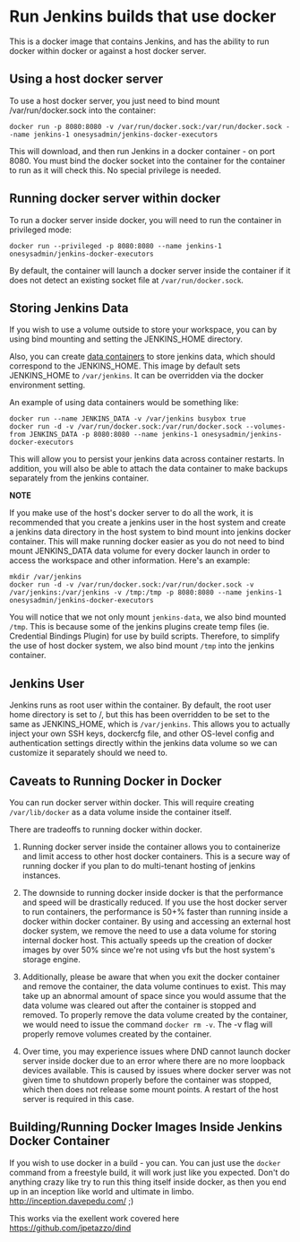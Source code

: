 # Run Jenkins builds that use docker

This is a docker image that contains Jenkins, and has the ability to run docker within docker or against a host docker server.


## Using a host docker server
    
To use a host docker server, you just need to bind mount /var/run/docker.sock into the container:

    docker run -p 8080:8080 -v /var/run/docker.sock:/var/run/docker.sock --name jenkins-1 onesysadmin/jenkins-docker-executors

This will download, and then run Jenkins in a docker container - on port 8080. You must bind the docker socket into the container for the container to run as it will check this.  No special privilege is needed.

## Running docker server within docker

To run a docker server inside docker, you will need to run the container in privileged mode:

    docker run --privileged -p 8080:8080 --name jenkins-1 onesysadmin/jenkins-docker-executors

By default, the container will launch a docker server inside the container if it does not detect an existing socket file at `/var/run/docker.sock`.


## Storing Jenkins Data

If you wish to use a volume outside to store your workspace, you can by using bind mounting and setting the JENKINS_HOME directory. 

Also, you can create [data containers](http://docs.docker.io/use/working_with_volumes/) to store jenkins data, which should correspond to the JENKINS_HOME.  This image by default sets JENKINS_HOME to ```/var/jenkins```.  It can be overridden via the docker environment setting.

An example of using data containers would be something like:

    docker run --name JENKINS_DATA -v /var/jenkins busybox true
    docker run -d -v /var/run/docker.sock:/var/run/docker.sock --volumes-from JENKINS_DATA -p 8080:8080 --name jenkins-1 onesysadmin/jenkins-docker-executors

This will allow you to persist your jenkins data across container restarts.  In addition, you will also be able to attach the data container to make backups separately from the jenkins container.

__NOTE__

If you make use of the host's docker server to do all the work, it is recommended that you create a jenkins user in the host system and create a jenkins data directory in the host system to bind mount into jenkins docker container.  This will make running docker easier as you do not need to bind mount JENKINS_DATA data volume for every docker launch in order to access the workspace and other information.  Here's an example:

```
mkdir /var/jenkins
docker run -d -v /var/run/docker.sock:/var/run/docker.sock -v /var/jenkins:/var/jenkins -v /tmp:/tmp -p 8080:8080 --name jenkins-1 onesysadmin/jenkins-docker-executors
```

You will notice that we not only mount `jenkins-data`, we also bind mounted `/tmp`.  This is because some of the jenkins plugins create temp files (ie. Credential Bindings Plugin) for use by build scripts.  Therefore, to simplify the use of host docker system, we also bind mount `/tmp` into the jenkins container.

## Jenkins User 

Jenkins runs as root user within the container.  By default, the root user home directory is set to /, but this has been overridden to be set to the same as JENKINS_HOME, which is ```/var/jenkins```.  This allows you to actually inject your own SSH keys, dockercfg file, and other OS-level config and authentication settings directly within the jenkins data volume so we can customize it separately should we need to.

## Caveats to Running Docker in Docker

You can run docker server within docker.  This will require creating ```/var/lib/docker``` as a data volume inside the container itself.

There are tradeoffs to running docker within docker.

1. Running docker server inside the container allows you to containerize and limit access to other host docker containers.  This is a secure way of running docker if you plan to do multi-tenant hosting of jenkins instances.

2. The downside to running docker inside docker is that the performance and speed will be drastically reduced.  If you use the host docker server to run containers, the performance is 50+% faster than running inside a docker within docker container. By using and accessing an external host docker system, we remove the need to use a data volume for storing internal docker host.  This actually speeds up the creation of docker images by over 50% since we're not using vfs but the host system's storage engine.

3. Additionally, please be aware that when you exit the docker container and remove the container, the data volume continues to exist.  This may take up an abnormal amount of space since you would assume that the data volume was cleared out after the container is stopped and removed. 
    To properly remove the data volume created by the container, we would need to issue the command ```docker rm -v```.  The -v flag will properly remove volumes created by the container.

4. Over time, you may experience issues where DND cannot launch docker server inside docker due to an error where there are no more loopback devices available.  This is caused by issues where docker server was not given time to shutdown properly before the container was stopped, which then does not release some mount points.  A restart of the host server is required in this case.

## Building/Running Docker Images Inside Jenkins Docker Container

If you wish to use docker in a build - you can. You can just use the `docker` command from a freestyle build, it will work just like you expected. Don't do anything crazy like try to run this thing itself inside docker, as then you end up in an inception like world and ultimate in limbo. http://inception.davepedu.com/ ;)

This works via the exellent work covered here https://github.com/jpetazzo/dind
